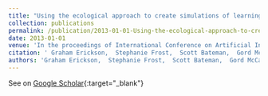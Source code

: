 ```yaml
---
title: "Using the ecological approach to create simulations of learning environments"
collection: publications
permalink: /publication/2013-01-01-Using-the-ecological-approach-to-create-simulations-of-learning-environments
date: 2013-01-01
venue: 'In the proceedings of International Conference on Artificial Intelligence in Education'
citation: ' Graham Erickson,  Stephanie Frost,  Scott Bateman,  Gord McCalla, &quot;Using the ecological approach to create simulations of learning environments.&quot; In the proceedings of International Conference on Artificial Intelligence in Education, 2013.'
authors: 'Graham Erickson,  Stephanie Frost,  Scott Bateman,  Gord McCalla'
---
```

See on [Google Scholar](https://scholar.google.com/scholar?q=Using+the+ecological+approach+to+create+simulations+of+learning+environments){:target="_blank"}